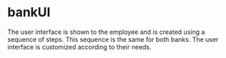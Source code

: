 # bankUI
The user interface is shown to the employee and is created using a sequence of steps. This sequence is the same for both banks. The user interface is customized according to their needs.
